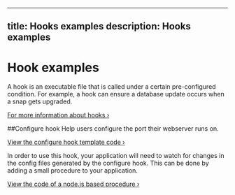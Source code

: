 ----
title: Hooks examples
description: Hooks examples
----

# Hook examples

A hook is an executable file that is called under a certain pre-configured condition. For example, a hook can ensure a database update occurs when a snap gets upgraded. 

[For more information about hooks ›](http://docs.ubuntu.com/core/en/guides/build-device/config-hooks)


##Configure hook
Help users configure the port their webserver runs on.

[View the configure hook template code ›](https://github.com/ubuntu/snow-on-me-snap/blob/master/meta/hooks/configure)

In order to use this hook, your application will need to watch for changes in the config files generated by the configure hook. This can be done by adding a small procedure to your application. 

[View the code of a node.js based procedure ›](https://github.com/ubuntu/snow-on-me-snap/blob/master/main.js#L71)
